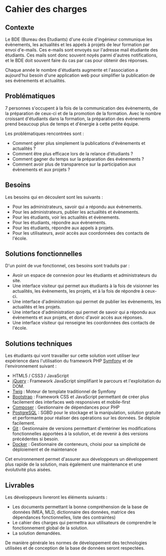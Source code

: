 # Cahier des charges


## Contexte

Le BDE (Bureau des Etudiants) d'une école d'ingénieur communique les évènements, les actualités et les appels à projets de leur formation par envoi d'e-mails. Ces e-mails sont envoyés sur l'adresse mail étudiante des étudiants. Ces mails sont donc souvent noyés parmi d'autres notifications, et le BDE doit souvent faire du cas par cas pour obtenir des réponses.

Chaque année le nombre d'étudiants augmente et l'association a aujourd'hui besoin d'une application web pour simplifier la publication de ses évènements et actualités.


## Problématiques

7 personnes s'occupent à la fois de la communication des évènements, de la préparation de ceux-ci et de la promotion de la formation. Avec le nombre croissant d'étudiants dans la formation, la préparation des évènements prend beaucoup plus de temps et d'énergie à cette petite équipe.

Les problématiques rencontrées sont :
* Comment gérer plus simplement la publications d'évènements et actualités ?
* Comment être plus efficace lors de la relance d'étudiants ?
* Comment gagner du temps sur la préparation des évènements ?
* Comment avoir plus de transparence sur la participation aux évènements et aux projets ?


## Besoins

Les besoins qui en découlent sont les suivants :
* Pour les administrateurs, savoir qui a répondu aux évènements.
* Pour les administrateurs, publier les actualités et évènements.
* Pour les étudiants, voir les actualités et évènements.
* Pour les étudiants, répondre aux évènements.
* Pour les étudiants, répondre aux appels à projets.
* Pour les utilisateurs, avoir accès aux coordonnées des contacts de l'école.


## Solutions fonctionnelles

D'un point de vue fonctionnel, ces besoins sont traduits par :
* Avoir un espace de connexion pour les étudiants et administrateurs du site.
* Une interface visiteur qui permet aux étudiants à la fois de visionner les actualités, les évènements, les projets, et à la fois de répondre à ceux-ci.
* Une interface d'administration qui permet de publier les évènements, les actualités et les projets.
* Une interface d'administration qui permet de savoir qui a répondu aux évènements et aux projets, et donc d'avoir accès aux réponses.
* Une interface visiteur qui renseigne les coordonnées des contacts de l'école.


## Solutions techniques

Les étudiants qui vont travailler sur cette solution vont utiliser leur expérience dans l'utilisation du framework PHP [Symfony](https://symfony.com/) et de l'environnement suivant :
* HTML5 / CSS3 / JavaScript
* [jQuery](https://jquery.com/) : Framework JavaScript simplifiant le parcours et l'exploitation du DOM.
* [Twig](https://twig.symfony.com/doc/2.x/) : Moteur de template traditionnel de Symfony
* [Bootstrap](https://getbootstrap.com/) : Framework CSS et JavaScript permettant de créer plus facilement des interfaces web responsives et mobile-first
* [Composer](https://getcomposer.org/) : Gestionnaire de dépendances pour PHP
* [PostgreSQL](https://www.postgresql.org/) : SGBD pour le stockage et la manipulation, solution gratuite et performante pour réaliser des opérations sur les données. Se déploie facilement.
* [Git](https://git-scm.com/) : Gestionnaire de versions permettant d'entériner les modifications fonctionnelles apportées à la solution, et de revenir à des versions précédentes si besoin.
* [Docker](https://www.docker.com/) : Gestionnaire de conteneurs, choisi pour sa simplicité de déploiement et de maintenance

Cet environnement permet d'assurer aux développeurs un développement plus rapide de la solution, mais également une maintenance et une évolutivité plus aisées.


## Livrables

Les développeurs livreront les éléments suivants :
* Les documents permettant la bonne compréhension de la base de données (MEA, MLD, dictionnaire des données, matrice des dépendances fonctionnelles, liste des contraintes)
* Le cahier des charges qui permettra aux utilisateurs de comprendre le fonctionnement global de la solution.
* La solution demandées.

De manière générale les normes de développement des technologies utilisées et de conception de la base de données seront respectées.